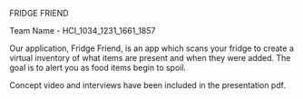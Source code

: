 FRIDGE FRIEND 

Team Name - HCI_1034_1231_1661_1857

Our application, Fridge Friend, is an app which scans your fridge to create a virtual inventory of what items are present and when they were added. The goal is to alert you as food items begin to spoil.

Concept video and interviews have been included in the presentation pdf.  

